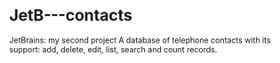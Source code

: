 # JetB---contacts
JetBrains: my second project
A database of telephone contacts with its support:
add, delete, edit, list, search and count records.

